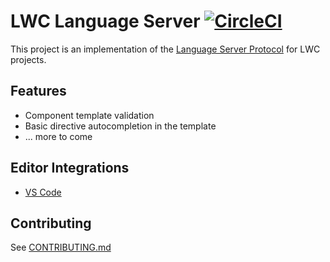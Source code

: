 # LWC Language Server [![CircleCI](https://circleci.com/gh/salesforce/lwc-language-server.svg?style=svg&circle-token=51282d5c6eca47a3a5886b2c1d49493eb5514560)](https://circleci.com/gh/salesforce/lwc-language-server)

This project is an implementation of the [Language Server Protocol](https://github.com/Microsoft/language-server-protocol) for LWC projects. 

## Features

* Component template validation
* Basic directive autocompletion in the template
* ... more to come

## Editor Integrations

* [VS Code](https://git.soma.salesforce.com/lwc/lwc-vscode)

## Contributing

See [CONTRIBUTING.md](/CONTRIBUTING.md)
